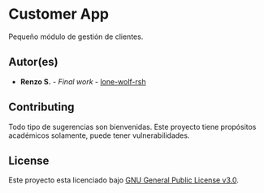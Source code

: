 # Customer App

Pequeño módulo de gestión de clientes.

## Autor(es)

* **Renzo S.** - *Final work* - [lone-wolf-rsh](https://github.com/lone-wolf-rsh/)

## Contributing

Todo tipo de sugerencias son bienvenidas. Este proyecto tiene propósitos académicos solamente, puede tener vulnerabilidades.

## License

Este proyecto esta licenciado bajo [GNU General Public License v3.0](https://choosealicense.com/licenses/gpl-3.0/).
